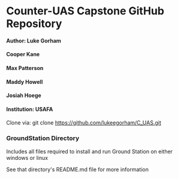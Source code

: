 # Counter-UAS Capstone GitHub Repository
#### Author: Luke Gorham
####         Cooper Kane
####         Max Patterson
####         Maddy Howell
####         Josiah Hoege
#### Institution: USAFA
#### 

Clone via: git clone https://github.com/lukeegorham/C_UAS.git

### GroundStation Directory
Includes all files required to install and run Ground Station on either windows or linux

See that directory's README.md file for more information
